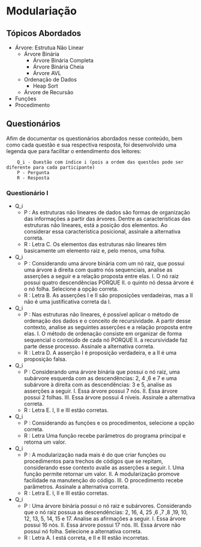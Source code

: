 # Modulariação

## Tópicos Abordados

- Árvore: Estrutua Não Linear
    - Árvore Binária
        - Árvore Binária Completa
        - Árvore Binária Cheia
        - Árvore AVL
    - Ordenação de Dados
        - Heap Sort
    - Árvore de Recursão
- Funções
- Procedimento

## Questionários

Afim de documentar os questionários abordados nesse conteúdo, bem como cada questão e sua respectiva resposta, foi desenvolvido uma legenda que para facilitar o entendimento dos leitores:

        Q_i - Questão com índice i (pois a ordem das questões pode ser diferente para cada participante)
        P - Pergunta
        R - Resposta

### Questionário I

- Q_i
    - P : As estruturas não lineares de dados são formas de organização das informações a partir das árvores. Dentre as características das estruturas não lineares, está a posição dos elementos. Ao considerar essa característica posicional, assinale a alternativa correta. 
    - R : Letra C. Os elementos das estruturas não lineares têm basicamente um elemento raiz e, pelo menos, uma folha. 
- Q_i
    - P : Considerando uma árvore binária com um nó raiz, que possui uma árvore à direita com quatro nós sequenciais, analise as asserções a seguir e a relação proposta entre elas. I. O nó raiz possui quatro descendências PORQUE II. o quinto nó dessa árvore é o nó folha. Selecione a opção correta.
    - R : Letra B. As asserções I e II são proposições verdadeiras, mas a II não é uma justificativa correta da I. 
- Q_i
    - P : Nas estruturas não lineares, é possível aplicar o método de ordenação dos dados e o conceito de recursividade. A partir desse contexto, analise as seguintes asserções e a relação proposta entre elas. I. O método de ordenação consiste em organizar de forma sequencial o conteúdo de cada nó PORQUE II. a recursividade faz parte desse processo. Assinale a alternativa correta.
    - R : Letra D. A asserção I é proposição verdadeira, e a II é uma proposição falsa. 
- Q_i
    - P : Considerando uma árvore binária que possui o nó raiz, uma subárvore esquerda com as descendências: 2, 4 ,6 e 7 e uma subárvore à direita com as descendências: 3 e 5, analise as asserções a seguir. I. Essa árvore possui 7 nós. II. Essa árvore possui 2 folhas. III. Essa árvore possui 4 níveis. Assinale a alternativa correta.
    - R : Letra E. I, II e III estão corretas.
- Q_i
    - P : Considerando as funções e os procedimentos, selecione a opção correta.
    - R : Letra Uma função recebe parâmetros do programa principal e retorna um valor.
- Q_i
    - P : A modularização nada mais é do que criar funções ou procedimentos para trechos de códigos que se repitam, considerando esse contexto avalie as asserções a seguir. I. Uma função permite retornar um valor. II. A modularização promove facilidade na manutenção do código. III. O procedimento recebe parâmetros. Assinale a alternativa correta.
    - R : Letra E.  I, II e III estão corretas. 
- Q_i
    - P : Uma árvore binária possui o nó raiz e subárvores. Considerando que o nó raiz possua as descendências: 2, 16, 4, 25 ,6 ,7 ,8 ,19, 10, 12, 13, 5, 14, 15 e 17. Analise as afirmações a seguir. I. Essa árvore possui 16 nós. II. Essa árvore possui 17 nós. III. Essa árvore não possui nó folha. Selecione a alternativa correta.
    - R : Letra A. I está correta, e II e III estão incorretas. 
